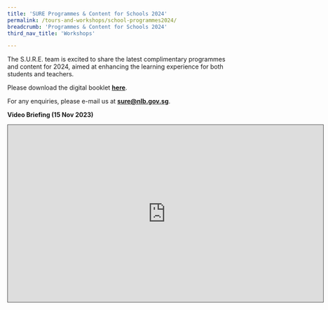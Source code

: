 ```yaml
---
title: 'SURE Programmes & Content for Schools 2024'
permalink: /tours-and-workshops/school-programmes2024/
breadcrumb: 'Programmes & Content for Schools 2024'
third_nav_title: 'Workshops'

---
```


The S.U.R.E. team is excited to share the latest complimentary programmes and content for 2024, aimed at enhancing the learning experience for both students and teachers.

 

Please download the digital booklet **[here](/tours-and-workshops/SURE-school-prog2024/)**. 

For any enquiries, please e-mail us at **[sure@nlb.gov.sg](mailto:sure@nlb.gov.sg)**.

 

**Video Briefing (15 Nov 2023)**

<iframe src="https://nlb.ap.panopto.com/Panopto/Pages/Embed.aspx?id=81f68a58-364e-4748-bb02-b0bc018a4131&autoplay=false&offerviewer=true&showtitle=true&showbrand=true&captions=false&interactivity=all" height="405" width="720" style="border: 1px solid #464646;" allowfullscreen allow="autoplay" aria-label="Panopto Embedded Video Player"></iframe>